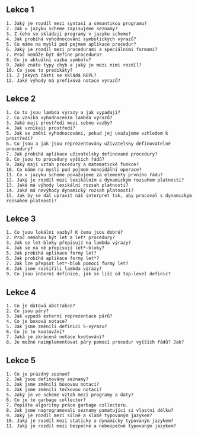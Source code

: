 ## Lekce 1
	1. Jaký je rozdíl mezi syntaxí a sémantikou programu?
	2. Jak v jazyku scheme zapisujeme seznamy?
	3. Z čeho se skládají programy v jazyku scheme?
	4. Jak probíhá vyhodnocování symbolických výrazů?
	5. Co máme na mysli pod pojmem aplikace procedur?
	6. Jaký je rozdíl mezi procedurami a speciálními formami?
	7. Proč nemůže být define procedura?
	8. Co je aktuální vazba symbolu?
	9. Jaké znáte typy chyb a jaký je mezi nimi rozdíl?
	10. Co jsou to predikáty?
	11. Z jakých částí se skládá REPL?
	12. Jaké výhody má prefixová notace výrazů?

## Lekce 2
	1. Co to jsou lambda výrazy a jak vypadají?
	2. Co vzniká vyhodnocením lambda výrazů?
	3. Jaké mají prostředí mezi sebou vazby?
	4. Jak vznikají prostředí?
	5. Jak se změní vyhodnocování, pokud jej uvažujeme vzhledem k prostředí?
	6. Co jsou a jak jsou reprezentovány uživatelsky definovatelné procedury?
	7. Jak probíhá aplikace uživatelsky definované procedury?
	8. Co jsou to procedury vyšších řádů?
	9. Jaký mají vztah procedury a matematické funkce?
	10. Co máme na mysli pod pojmem monoidální operace?
	11. Co v jazyku scheme považujeme za elementy prvního řádu?
	12. Jaký je rozdíl mezi lexikálním a dynamickým rozsahem platnosti?
	13. Jaké má výhody lexikální rozsah platnosti?
	14. Jaké má nevýhody dynamický rozsah platnosti?
	15. Jak by se dal upravit náš interpret tak, aby pracoval s dynamickým rozsahem platnosti?

## Lekce 3
	1. Co jsou lokální vazby? K čemu jsou dobré?
	2. Proč nemohou být let a let* procedury?
	3. Jak se let-bloky přepisují na lambda výrazy?
	4. Jak se na ně přepisují let*-bloky?
	5. Jak probíhá aplikace formy let?
	6. Jak probíhá aplikace formy let*?
	7. Jak lze přepsat let*-blok pomocí formy let?
	8. Jak jsme rozšířili lambda výrazy?
	9. Co jsou interní definice, jak se liší od top-level definic?

## Lekce 4
	1. Co je datová abstrakce?
	2. Co jsou páry?
	3. Jak vypadá externí reprezentace párů?
	4. Co je boxová notace?
	5. Jak jsme změnili definici S-výrazu?
	6. Co je to kvotování?
	7. Jaká je zkrácená notace kvotování?
	8. Je možné naimplementovat páry pomocí procedur vyšších řádů? Jak?

## Lekce 5
	1. Co je prázdný seznam?
	2. Jak jsou definovány seznamy?
	3. Jak jsme změnili boxovou notaci?
	4. Jak jsme změnili tečkovou notaci?
	5. Jaký je ve scheme vztah mezi programy a daty?
	6. Co je to garbage collector?
	7. Popište algoritmy práce garbage collectoru.
	8. Jak jsme naprogramovali seznamy pamatující si vlastní délku?
	9. Jaký je rozdíl mezi silně a slabě typovaným jazykem?
	10. Jaký je rozdíl mezi staticky a dynamicky typovaným jazykem?
	11. Jaký je rozdíl mezi bezpečně a nebezpečně typovaným jazykem?
